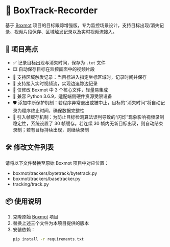 # 🎥 BoxTrack-Recorder

基于 [Boxmot](https://github.com/BoxCars/BoxMot) 项目的目标跟踪增强版，专为监控场景设计，支持目标出现/消失记录、视频片段保存、区域触发记录以及实时视频流接入。

## 🚀 项目亮点

- ✅ 记录目标出现与消失时间，保存为 `.txt` 文件
- 🎞️ 自动保存目标在监控画面中的视频片段
- 📍 支持区域触发记录：当目标进入指定坐标区域时，记录时间并保存
- 🔴 支持接入实时视频流，实现边追踪边记录
- 🧩 仅修改 Boxmot 中 3 个核心文件，轻量易集成
- 🐍 兼容 Python 3.6.9，适配端侧硬件资源受限设备
- 🛡️ 添加中断保护机制：若程序异常退出或被中止，目标的“消失时间”将自动记录为程序终止时间，确保数据完整性
- 🧠 引入帧缓存机制：为防止目标检测算法误判导致的“闪烁”现象影响视频录制稳定性，系统设置了 30 帧缓存。若连续 30 帧内无新目标出现，则自动结束录制；若有目标持续出现，则继续录制

## 🛠️ 修改文件列表

请将以下文件替换至原始 Boxmot 项目中对应位置：
- boxmot/trackers/bytetrack/bytetrack.py
- boxmot/trackers/basetracker.py 
- tracking/track.py

## 📦 使用说明

1. 克隆原始 [Boxmot](https://github.com/BoxCars/BoxMot) 项目
2. 替换上述三个文件为本项目提供的版本
3. 安装依赖：
   ```bash
   pip install -r requirements.txt
